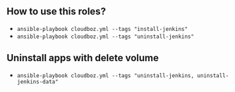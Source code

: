 ## How to use this roles?
- `ansible-playbook cloudboz.yml --tags "install-jenkins"`
- `ansible-playbook cloudboz.yml --tags "uninstall-jenkins"`

## Uninstall apps with delete volume
- `ansible-playbook cloudboz.yml --tags "uninstall-jenkins, uninstall-jenkins-data"`